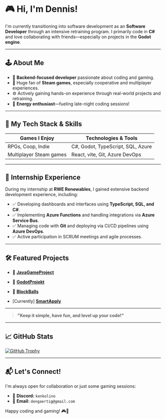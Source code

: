 # 🎮 Hi, I'm Dennis!

I'm currently transitioning into software development as an **Software Developer** through an intensive retraining program. I primarily code in **C#** and love collaborating with friends—especially on projects in the **Godot engine**.

---

## 🕹️ About Me

* 🔧 **Backend-focused developer** passionate about coding and gaming.
* 🎲 Huge fan of **Steam games**, especially cooperative and multiplayer experiences.
* ⚙️ Actively gaining hands-on experience through real-world projects and retraining.
* 👾 **Energy enthusiast**—fueling late-night coding sessions!

---

## 🚀 My Tech Stack & Skills

| **Games I Enjoy**       | **Technologies & Tools**          |
| ----------------------- | --------------------------------- |
| RPGs, Coop, Indie       | C#, Godot, TypeScript, SQL, Azure |
| Multiplayer Steam games | React, vite, Git, Azure DevOps |

---

## 💼 Internship Experience

During my internship at **RWE Renewables**, I gained extensive backend development experience, including:

* ✅ Developing dashboards and interfaces using **TypeScript, SQL, and C#**.
* ✅ Implementing **Azure Functions** and handling integrations via **Azure Service Bus**.
* ✅ Managing code with **Git** and deploying via CI/CD pipelines using **Azure DevOps**.
* ✅ Active participation in SCRUM meetings and agile processes.

---

## 🛠️ Featured Projects

* 🎲 [**JavaGameProject**](https://github.com/BlockBallsKing/JavaGameProject)
* 🎲 [**GodotProjekt**](https://github.com/BlockBallsKing/GodotProjekt) 
* 🎲 [**BlockBalls**](https://github.com/BlockBallsKing/BlockBalls)

* [Currently] [**SmartApply**]((https://github.com/dengaertig/SmartApply))


---

> **"Keep it simple, have fun, and level up your code!"**

---

## 📈 GitHub Stats

[![GitHub Trophy](https://github-profile-trophy.vercel.app/?username=dengaertig\&theme=onedark)](https://github.com/ryo-ma/github-profile-trophy)

---

## 📬 Let's Connect!

I'm always open for collaboration or just some gaming sessions:

* 📱 **Discord:** `kenkolino`
* 📧 **Email:** `dengaertig@gmail.com`

Happy coding and gaming! 🎮🚀




